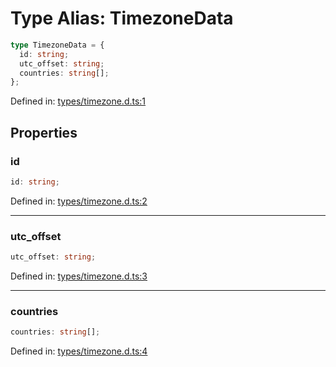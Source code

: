 # Type Alias: TimezoneData

```ts
type TimezoneData = {
  id: string;
  utc_offset: string;
  countries: string[];
};
```

Defined in: [types/timezone.d.ts:1](https://github.com/iptv-org/sdk/blob/88d645d3373c4ec810ba0ec144ac251980f41667/src/types/timezone.d.ts#L1)

## Properties

### id

```ts
id: string;
```

Defined in: [types/timezone.d.ts:2](https://github.com/iptv-org/sdk/blob/88d645d3373c4ec810ba0ec144ac251980f41667/src/types/timezone.d.ts#L2)

***

### utc\_offset

```ts
utc_offset: string;
```

Defined in: [types/timezone.d.ts:3](https://github.com/iptv-org/sdk/blob/88d645d3373c4ec810ba0ec144ac251980f41667/src/types/timezone.d.ts#L3)

***

### countries

```ts
countries: string[];
```

Defined in: [types/timezone.d.ts:4](https://github.com/iptv-org/sdk/blob/88d645d3373c4ec810ba0ec144ac251980f41667/src/types/timezone.d.ts#L4)
